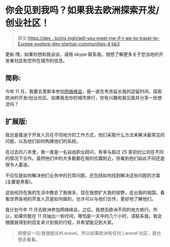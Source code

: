 # 你会见到我吗？如果我去欧洲探索开发/创业社区！

> 原文:[https://dev . to/ms ingh/will-you-meet-me-if-I-we-to-travel-to-Europe-explore-dev-startup-communities-4 bb3](https://dev.to/msingh/will-you-meet-me-if-i-were-to-travel-to-europe-to-explore-dev-startup-communities-4bb3)

更新:嘿，如果你想和我谈谈，请用 skype 联系我。很想了解更多关于您当地的开发者社区和您所在城市的信息。

## [](#the-short-version-)简称:

今年 11 月，我要去里斯本参加[网络峰会](https://websummit.com)，我一直在考虑延长我的逗留时间，探索欧洲的开发/创业社区。如果我去你的城市旅行，你有兴趣和我见面并分享一些想法吗？

## [](#the-extended-version-)扩展版:

我总是着迷于开发人员在不同地方的工作方式，他们采取什么方法来解决最常见的问题，以及他们如何构建他们的系统。

在过去的八年里，我一直是一名自由职业顾问，有幸与超过 25 家初创公司在不同的情况下合作。虽然他们中的大多数都在我的位置附近，但看到他们如此不同还是很令人着迷。

不仅仅是如何解决他们业务中的日常问题，还包括如何找到解决这些问题的方案(主要是黑客)。

这些经历在我的生活中教会了我很多，现在我想扩大我的视野，走出我的祖国，看看世界各地的开发人员是如何做的，也许可以与他们合作，更好地了解他们。

我计划今年 11 月去欧洲参加网络峰会，之后，我想去欧洲不同的地方旅行。所以，如果你能在 11 月抽出一些时间，哪怕是一天中的几个小时，请联系我。我会根据我得到的回复来计划我的行程，并希望能见到大家。

> 顺便说一句:我很擅长#Laravel，所以如果欧洲有任何 Laravel 社区，我也想去看看。